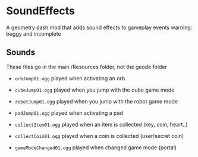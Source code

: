 # SoundEffects
A geometry dash mod that adds sound effects to gameplay events
warning: buggy and incomplete

## Sounds

These files go in the main /Resources folder, not the geode folder

- `orbJump01.ogg` played when activating an orb

- `cubeJump01.ogg` played when you jump with the cube game mode

- `robotJump01.ogg` played when you jump with the robot game mode

- `padJump01.ogg` played when activating a pad

- `collectItem01.ogg` played when an item is collected (key, coin, heart..)

- `collectCoin01.ogg` played when a coin is collected (user/secret coin)

- `gameModeChanged01.ogg` played when changed game mode (portal)